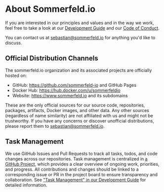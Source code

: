 # About Sommerfeld.io

If you are interested in our principles and values and in the way we work, feel free to take a look at our [Development Guide](https://github.com/sommerfeld-io/.github/blob/main/docs/development-guide.md) and our [Code of Conduct](https://github.com/sommerfeld-io/.github/blob/main/docs/code-of-conduct.md).

You can contact us at <sebastian@sommerfeld.io> for anything you'd like to discuss.

## Official Distribution Channels

The sommerfeld.io organization and its associated projects are officially hosted on:

- GitHub: <https://github.com/sommerfeld-io> and GitHub Pages
- Docker Hub: <https://hub.docker.com/u/sommerfeldio>
- Website: <https://www.sommerfeld.io> and its subdomains

These are the only official sources for our source code, repositories, packages, artifacts, Docker images, and other data. Any other sources (regardless of name similarity) are not affiliated with us and might not be trustworthy. If you have any concerns or discover unofficial distributions, please report them to <sebastian@sommerfeld.io>.

## Task Management

We use GitHub Issues and Pull Requests to track all tasks, todos, and code changes across our repositories. Task management is centralized in [a GitHub Project](https://github.com/orgs/sommerfeld-io/projects/1), which provides a clear overview of ongoing work, priorities, and progress. All contributions and changes should be linked to a corresponding issue or PR in the project board to ensure transparency and collaboration. See ["Task Management" in our Development Guide](https://github.com/sommerfeld-io/.github/blob/main/docs/development-guide.md#task-management) for detailed information.
